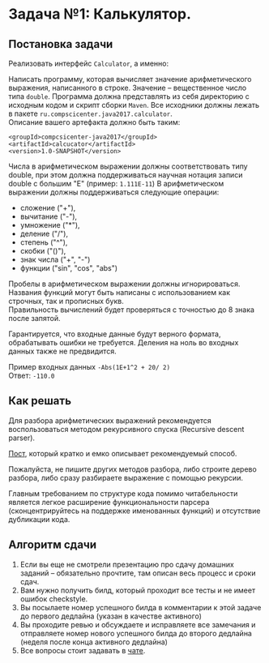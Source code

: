 Задача №1: Калькулятор.
=======================

Постановка задачи
-----------------

Реализовать интерфейс `Calculator`, а именно:

Написать программу, которая вычисляет значение арифметического выражения, написанного в строке.
Значение – вещественное число типа `double`.
Программа должна представлять из себя директорию с исходным кодом и скрипт сборки `Maven`. 
Все исходники должны лежать в пакете `ru.compscicenter.java2017.calculator`.     
Описание вашего артефакта должно быть таким:

    <groupId>compcsicenter-java2017</groupId>
    <artifactId>calcucator</artifactId>
    <version>1.0-SNAPSHOT</version>

Числа в арифметическом выражении должны соответствовать типу double, при этом должна поддерживаться научная нотация записи double с большим "E" (пример: `1.111E-11`)
В арифметическом выражении должны поддерживаться следующие операции:

*  сложение   ("+"),
*  вычитание  ("-"),
*  умножение  ("*"),
*  деление    ("/"),
*  степень    ("^"),
*  скобки     ("()"),
*  знак числа ("+", "-")
*  функции    ("sin", "cos", "abs")

Пробелы в арифметическом выражении должны игнорироваться.    
Названия функций могут быть написаны с использованием как строчных, так и прописных букв.    
Правильность вычислений будет проверяться с точностью до 8 знака после запятой.

Гарантируется, что входные данные будут верного формата, обрабатывать ошибки не требуется.
Деления на ноль во входных данных также не предвидится. 

Пример входных данных `-Abs(1E+1^2 + 20/ 2)`    
Ответ: `-110.0`

Как решать
----------

Для разбора арифметических выражений рекомендуется воспользоваться методом рекурсивного спуска (Recursive descent parser).

[Пост](http://habrahabr.ru/post/50276/), который кратко и емко описывает рекомендуемый способ.

Пожалуйста, не пишите других методов разбора, либо строите дерево разбора, либо сразу разбираете выражение с помощью рекурсии.

Главным требованием по структуре кода помимо читабельности является легкое расширение функциональности парсера
(сконцентрируйтесь на поддержке именованных функций) и отсутствие дубликации кода.
 
Алгоритм сдачи
--------------
1.  Если вы еще не смотрели презентацию про сдачу домашних заданий – обязательно прочтите, там описан весь процесс и сроки сдач.
2.  Вам нужно получить билд, который проходит все тесты и не имеет ошибок checkstyle.
3.  Вы посылаете номер успешного билда в комментарии к этой задаче до первого дедлайна (указан в качестве активного)
4.  Вы проходите ревью и обсуждаете и исправляете все замечания и отправляете номер нового успешного билда до второго дедлайна (неделя после конца активного дедлайна)
5.  Все вопросы стоит задавать в [чате](https://cscenter.slack.com/messages/java-17/).
